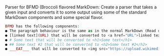 Parser for BFMD (Broccoli flavored MarkDown: Create a parser that takes a given input and converts it to some output using some of the standard MarkDown components and some special flavor.
 ```php
 BFMD has the following components: 
 ● The paragraph behaviour is the same as in the normal MarkDown (Read up on it here) 
 ● [linked text](URL) that will be converted to <a href="URL">linked text</a> 
 ● # Some text that will be converted to <h1>Some text</h1> 
 ● ## Some text #2 that will be converted to <h2>Some text #2</h2> 
 ● ___EAT___ that will be converted to <img src="https://upload.wikimedia.org/wikipedia/commons/thumb/0/03/Broccol i_and_cross_sec tion_edit.jpg/320px-Broccoli_and_cross_section_edit.jpg" title="Broccoli is yummy!" alt="A lovely picture of broccoli" />
 ```

